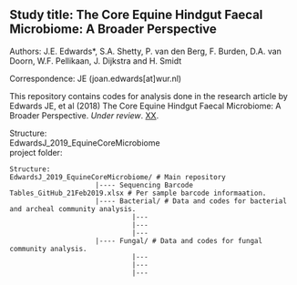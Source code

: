 
Study title: The Core Equine Hindgut Faecal Microbiome: A Broader Perspective  
---------------------------------------------------------------------------------

Authors: J.E. Edwards*, S.A. Shetty, P. van den Berg, F. Burden, D.A. van Doorn, W.F. Pellikaan, J. Dijkstra and H. Smidt  

Correspondence: JE (joan.edwards[at]wur.nl)   

This repository contains codes for analysis done in the research article by Edwards JE, et al (2018) The Core Equine Hindgut Faecal Microbiome: A Broader Perspective.  _Under review_. [XX](tobeupdated_when_uplished).  

Structure:  
EdwardsJ_2019_EquineCoreMicrobiome  
project folder:

```
Structure:  
EdwardsJ_2019_EquineCoreMicrobiome/ # Main repository  
                     |---- Sequencing Barcode Tables_GitHub_21Feb2019.xlsx # Per sample barcode informaation.  
                     |---- Bacterial/ # Data and codes for bacterial and archeal community analysis.  
                              |---  
                              |---  
                              |---  
                     |---- Fungal/ # Data and codes for fungal community analysis.  
                              |---  
                              |---  
                              |---  


```


